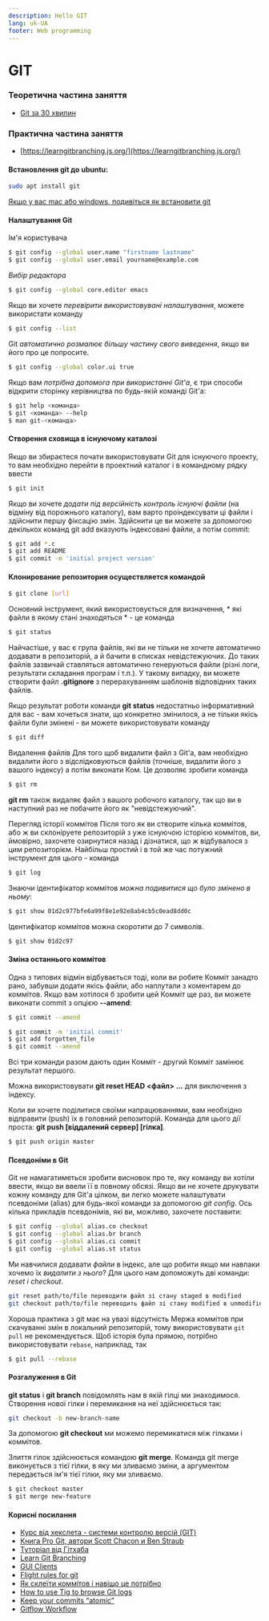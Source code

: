 ```yaml
---
description: Hello GIT
lang: uk-UA
footer: Web programming
---
```

# GIT

### Теоретична частина заняття

* [Git за 30 хвилин](https://codeguida.com/post/453)

### Практична частина заняття

* [https://learngitbranching.js.org/](https://learngitbranching.js.org/)

#### Встановлення git до ubuntu:

```bash
sudo apt install git
```

[Якщо у вас mac або windows, подивіться як встановити git](https://git-scm.com/book/ru/v2/%D0%92%D0%B2%D0%B5%D0%B4%D0%B5%D0%BD%D0%B8%D0%B5-%D0%A3%D1%81%D1%82%D0%B0%D0%BD%D0%BE%D0%B2%D0%BA%D0%B0-Git)


#### Налаштування Git

Ім'я користувача

```bash
$ git config --global user.name "firstname lastname"
$ git config --global user.email yourname@example.com
```

*Вибір редактора*

```bash
$ git config --global core.editor emacs
```

Якщо ви хочете *перевірити використовувані налаштування*, можете використати команду

```bash
$ git config --list
```

Git *автоматично розмалює більшу частину свого виведення*, якщо ви його про це попросите.

```bash
$ git config --global color.ui true
```

Якщо вам *потрібна допомога при використанні Git'а*, є три способи відкрити сторінку керівництва по будь-якій команді Git'а:

```bash
$ git help <команда>
$ git <команда> --help
$ man git-<команда>
```

#### Створення сховища в існуючому каталозі
Якщо ви збираєтеся почати використовувати Git для існуючого проекту, то вам необхідно перейти в проектний каталог і в командному рядку ввести

```bash
$ git init
```

Якщо ви хочете *додати під версійність контроль існуючі файли* (на відміну від порожнього каталогу), вам варто проіндексувати ці файли і здійснити першу фіксацію змін. Здійснити це ви можете за допомогою декількох команд git add вказують індексовані файли, а потім commit:

```bash
$ git add *.c
$ git add README
$ git commit -m 'initial project version'
```


#### Клонирование репозитория осуществляется командой

```bash
$ git clone [url]
```

Основний інструмент, який використовується для визначення, * які файли в якому стані знаходяться * - це команда

```bash
$ git status
```


Найчастіше, у вас є група файлів, які ви не тільки не хочете автоматично додавати в репозиторій, а й бачити в списках невідстежуючих. До таких файлів зазвичай ставляться автоматично генеруються файли (різні логи, результати складання програм і т.п.). У такому випадку, ви можете створити файл **.gitignore** з перерахуванням шаблонів відповідних таких файлів.


Якщо результат роботи команди **git status** недостатньо інформативний для вас - вам хочеться знати, що конкретно змінилося, а не тільки якісь файли були змінені - ви можете використовувати команду

```bash
$ git diff
```

Видалення файлів
Для того щоб видалити файл з Git'а, вам необхідно видалити його з відслідковуються файлів (точніше, видалити його з вашого індексу) а потім виконати Ком. Це дозволяє зробити команда

```bash
$ git rm
```

**git rm** також видаляє файл з вашого робочого каталогу, так що ви в наступний раз не побачите його як "невідстежуючий".


Перегляд історії коммітов
Після того як ви створите кілька коммітов, або ж ви склоніруете репозиторій з уже існуючою історією коммітов, ви, ймовірно, захочете озирнутися назад і дізнатися, що ж відбувалося з цим репозиторієм. Найбільш простий і в той же час потужний інструмент для цього - команда

```bash
$ git log
```

Знаючи ідентифікатор коммітов *можна подивитися що було змінено в ньому*:

```bash
$ git show 01d2c977bfe6a99f8e1e92e8ab4cb5c0ead8dd0c
```

Ідентифікатор коммітов можна скоротити до 7 символів.

```bash
$ git show 01d2c97
```

#### Зміна останнього коммітов
Одна з типових відмін відбувається тоді, коли ви робите Комміт занадто рано, забувши додати якісь файли, або наплутали з коментарем до коммітов. Якщо вам хотілося б зробити цей Комміт ще раз, ви можете виконати commit з опцією **--amend**:

```bash
$ git commit --amend
```

```bash
$ git commit -m 'initial commit'
$ git add forgotten_file
$ git commit --amend
```

Всі три команди разом дають один Комміт - другий Комміт замінює результат першого.

Можна використовувати **git reset HEAD <файл> ...** для виключення з індексу.

Коли ви хочете поділитися своїми напрацюваннями, вам необхідно відправити (push) їх в головний репозиторій. Команда для цього дії проста: **git push [віддалений сервер] [гілка]**.

```bash
$ git push origin master
```

#### Псевдоніми в Git
Git не намагатиметься зробити висновок про те, яку команду ви хотіли ввести, якщо ви ввели її в повному обсязі. Якщо ви не хочете друкувати кожну команду для Git'а цілком, ви легко можете налаштувати псевдоніми (alias) для будь-якої команди за допомогою *git config*. Ось кілька прикладів псевдонімів, які ви, можливо, захочете поставити:

```bash
$ git config --global alias.co checkout
$ git config --global alias.br branch
$ git config --global alias.ci commit
$ git config --global alias.st status
```

Ми навчилися додавати *файли* в індекс, але що робити якщо ми навпаки хочемо їх *видалити з нього*? Для цього нам допоможуть дві команди: *reset і checkout*.

```bash
git reset path/to/file переводити файл зі стану staged в modified
git checkout path/to/file переводить файл зі стану modified в unmodified, тобто по суті ця команда скидає зміни.
```

Хороша практика з git має на увазі відсутність Мержа коммітов при скачуванні змін в локальний репозиторій, тому використовувати `git pull` не рекомендується. Щоб історія була прямою, потрібно використовувати `rebase`, наприклад, так

```bash
$ git pull --rebase
```

#### Розгалуження в Git

**git status** і **git branch** повідомлять нам в якій гілці ми знаходимося.
Створення нової гілки і перемикання на неї здійснюється так:

```bash
git checkout -b new-branch-name
```

За допомогою **git checkout** ми можемо перемикатися між гілками і коммітов.

Злиття гілок здійснюється командою **git merge**. Команда git merge виконується з тієї гілки, в яку ми зливаємо зміни, а аргументом передається ім'я тієї гілки, яку ми зливаємо.

```bash
$ git checkout master
$ git merge new-feature
```

#### Корисні посилання
* [Курс від хекслета - системи контролю версій (GIT)](https://ru.hexlet.io/courses/intro_to_git?ref=147142)
* [Книга Pro Git, автори Scott Chacon и Ben Straub](https://git-scm.com/book/ru/v2)
* [Туторіал від Гітхаба](https://try.github.io/levels/1/challenges/1)
* [Learn Git Branching](https://learngitbranching.js.org/)
* [GUI Clients](https://git-scm.com/downloads/guis)
* [Flight rules for git](https://github.com/k88hudson/git-flight-rules)
* [Як склеїти коммітов і навіщо це потрібно](https://htmlacademy.ru/blog/27-how-to-squash-commits-and-why-it-is-needed)
* [How to use Tig to browse Git logs](https://opensource.com/article/19/6/what-tig)
* [Keep your commits “atomic”](https://www.freshconsulting.com/atomic-commits/)
* [Gitflow Workflow](https://www.atlassian.com/git/tutorials/comparing-workflows/gitflow-workflow)
